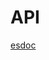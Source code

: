 # API

[esdoc](api/${_urlSearch:>,src} ':include :type=iframe class=esdoc-iframe')

<style>
.app-nav {margin-top: 10px;}
.content {padding: 0;}
.markdown-section {position: static;}
.markdown-section iframe.esdoc-iframe {
    position: absolute;
    top: 0;
    left: 0;
    right: 0;
    bottom: 0;
    border: none;
    width: 100%;
    height: 100vh;
    margin: 0;
    background: #fff;
}
.docsify-pagination-container {display: none}
@media (max-width: 768px) {
    main {
        overflow: visible;
    }
    .content {
        position: absolute;
        background: red;

    }
}
</style>